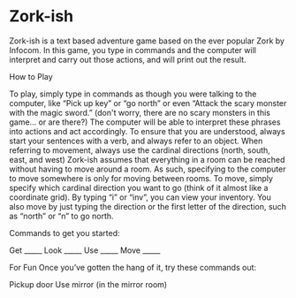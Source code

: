 # Zork-ish
Zork-ish is a text based adventure game based on the ever popular Zork
by Infocom. In this game, you type in commands and the computer will interpret
and carry out those actions, and will print out the result.

How to Play

To play, simply type in commands as though you were talking to the computer,
like “Pick up key” or “go north” or even “Attack the scary monster with the
magic sword.” (don't worry, there are no scary monsters in this game...
or are there?) The computer will be able to interpret these phrases into
actions and act accordingly.
To ensure that you are understood, always start your sentences with a verb,
and always refer to an object.
When referring to movement, always use the cardinal directions
(north, south, east, and west)
Zork-ish assumes that everything in a room can be reached without having to
move around a room. As such, specifying to the computer to move somewhere is
only for moving between rooms. To move, simply specify which cardinal direction
you want to go (think of it almost like a coordinate grid).
By typing “i” or “inv”, you can view your inventory.
You also move by just typing the direction or the first letter of the
direction, such as “north” or “n” to go north.

Commands to get you started:

Get _____
Look _____
Use _____
Move _____

For Fun
Once you’ve gotten the hang of it, try these commands out:

Pickup door
Use mirror (in the mirror room)
